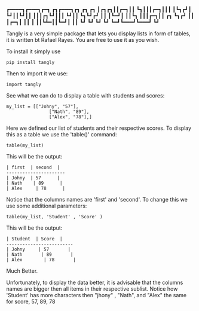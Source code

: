 ┏━━━━┓┏━━━┓┏━┓    ┏┓┏━━━┓┏┓           ┏┓       ┏┓
┃┏┓┏┓┃┃┏━┓┃┃    ┗┓┃┃┃┏━┓┃┃┃           ┃┗┓┏┛┃
┗┛┃┃┗┛┃┃    ┃┃┃┏┓┗┛┃┃┃    ┗┛┃┃           ┗┓┗┛┏┛
       ┃┃       ┃┗━┛┃ ┃┃┗┓    ┃┃┃┏━┓┃┃    ┏┓   ┗┓┏┛
       ┃┃       ┃┏━┓┃ ┃┃    ┃    ┃┃┗┻━┃┃┗━┛┃       ┃┃
       ┗┛       ┗┛    ┗┛ ┗┛    ┗━┛┗━━━┛┗━━━┛       ┗┛
       
Tangly is a very simple package  that lets you display lists in form of tables, it is written bt Rafael Rayes. You are free to use it as you wish. 

To install it simply use 
```
pip install tangly
```
Then to import it we use:
```
import tangly
```



See what we can do to display a table with students and scores:

```
my_list = [["Johny", "57"],
				["Nath", "89"],
				["Alex", "78"],]
```
Here we defined our list of students and their respective scores.
To display this as a table we use the 'table()' command:
```
table(my_list)
```
This will be the output:
```
| first  | second  |
----------------------
| Johny  | 57      |
| Nath    | 89      |
| Alex     | 78      |
```
Notice that the columns names are 'first' and 'second'. To change this we use some additional parameters:

```
table(my_list, 'Student' , 'Score' )

```

This will be the output:

```
| Student  | Score  |
-------------------------
| Johny     | 57       |
| Nath       | 89       |
| Alex        | 78       |
```
Much Better.

Unfortunately, to display the data better, it is advisable that the columns names are bigger then all items in their respective sublist. Notice how 'Student' has more characters then "jhony" , "Nath", and "Alex" the same for score, 57, 89, 78



